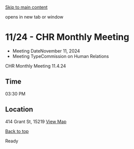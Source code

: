 [Skip to main content](https://www.pittsburghpa.gov/City-Government/Boards-Authorities-Commissions/List-of-Boards-Authorities-Commissions/Commission-on-Human-Relations/Commission-Meetings/CHR-Meetings/2024/1124-CHR-Monthly-Meeting#main-content)

opens in new tab or window

# 11/24 - CHR Monthly Meeting

- Meeting DateNovember 11, 2024
- Meeting TypeCommission on Human Relations

CHR Monthly Meeting
11.4.24

## Time

03:30 PM

## Location

414 Grant St, 15219 [View Map](https://maps.google.com/?q=414%20Grant%20St%2015219)

[Back to top](https://www.pittsburghpa.gov/City-Government/Boards-Authorities-Commissions/List-of-Boards-Authorities-Commissions/Commission-on-Human-Relations/Commission-Meetings/CHR-Meetings/2024/1124-CHR-Monthly-Meeting#body-top)

Ready
